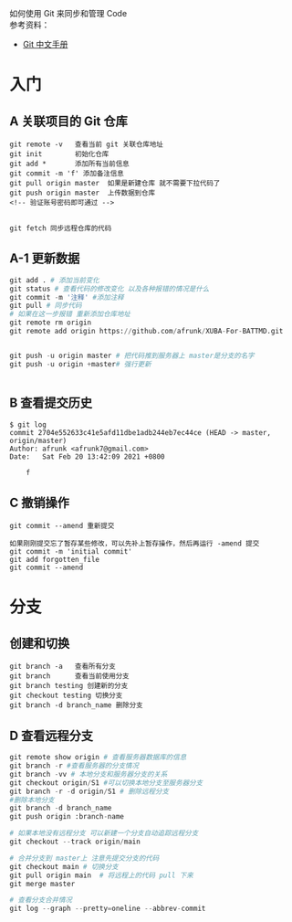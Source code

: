 如何使用 Git 来同步和管理 Code
<br>
参考资料：
- [Git 中文手册](https://docs.pythontab.com/github/gitbook/index.html)

# 入门
## A 关联项目的 Git 仓库
```
git remote -v   查看当前 git 关联仓库地址
git init        初始化仓库
git add *       添加所有当前信息
git commit -m 'f' 添加备注信息
git pull origin master  如果是新建仓库 就不需要下拉代码了
git push origin master  上传数据到仓库
<!-- 验证账号密码即可通过 -->


git fetch 同步远程仓库的代码
```
## A-1 更新数据
```python
git add . # 添加当前变化
git status # 查看代码的修改变化 以及各种报错的情况是什么
git commit -m '注释' #添加注释
git pull # 同步代码
# 如果在这一步报错 重新添加仓库地址
git remote rm origin
git remote add origin https://github.com/afrunk/XUBA-For-BATTMD.git


git push -u origin master # 把代码推到服务器上 master是分支的名字
git push -u origin +master# 强行更新
```

```python

```

## B 查看提交历史
```
$ git log
commit 2704e552633c41e5afd11dbe1adb244eb7ec44ce (HEAD -> master, origin/master)
Author: afrunk <afrunk7@gmail.com>
Date:   Sat Feb 20 13:42:09 2021 +0800

    f

```

## C 撤销操作
```
git commit --amend 重新提交

如果刚刚提交忘了暂存某些修改，可以先补上暂存操作，然后再运行 -amend 提交
git commit -m 'initial commit'
git add forgotten_file
git commit --amend
```
# 分支
## 创建和切换
```
git branch -a   查看所有分支
git branch      查看当前使用分支
git branch testing 创建新的分支
git checkout testing 切换分支
git branch -d branch_name 删除分支

```

## D 查看远程分支
```python
git remote show origin # 查看服务器数据库的信息
git branch -r #查看服务器的分支情况
git branch -vv # 本地分支和服务器分支的关系
git checkout origin/S1 #可以切换本地分支至服务器分支
git branch -r -d origin/S1 # 删除远程分支
#删除本地分支
git branch -d branch_name 
git push origin :branch-name 

# 如果本地没有远程分支 可以新建一个分支自动追踪远程分支
git checkout --track origin/main

# 合并分支到 master上 注意先提交分支的代码
git checkout main # 切换分支
git pull origin main  # 将远程上的代码 pull 下来
git merge master

# 查看分支合并情况
git log --graph --pretty=oneline --abbrev-commit

```